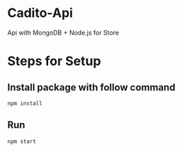 # Cadito-Api
Api with MongoDB + Node.js for Store 

# Steps for Setup

## Install package with follow command

```
npm install
```

## Run 
```
npm start
```